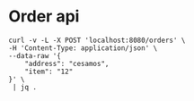 # Order api


```shell
curl -v -L -X POST 'localhost:8080/orders' \
-H 'Content-Type: application/json' \
--data-raw '{
    "address": "cesamos",
    "item": "12"
}' \
 | jq .
```
